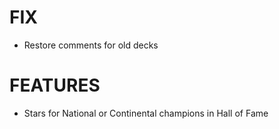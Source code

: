 # FIX
- Restore comments for old decks

# FEATURES
- Stars for National or Continental champions in Hall of Fame
